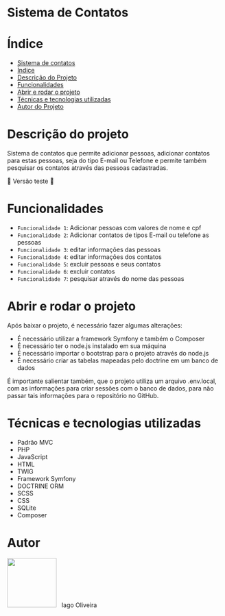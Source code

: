 ﻿# Sistema de Contatos
 
 # Índice 

* [Sistema de contatos](#Sistema-de-Contatos)
* [Índice](#índice)
* [Descrição do Projeto](#descrição-do-projeto)
* [Funcionalidades](#funcionalidades)
* [Abrir e rodar o projeto](#Abrir-e-rodar-o-projeto)
* [Técnicas e tecnologias utilizadas](#Técnicas-e-tecnologias-utilizadas)
* [Autor do Projeto](#autor)


# Descrição do projeto
Sistema de contatos que permite adicionar pessoas, adicionar contatos para estas pessoas, seja do tipo E-mail ou Telefone e permite também pesquisar os contatos através das pessoas cadastradas.

:construction: Versão teste :construction:

# Funcionalidades
- `Funcionalidade 1`: Adicionar pessoas com valores de nome e cpf
- `Funcionalidade 2`: Adicionar contatos de tipos E-mail ou telefone as pessoas
- `Funcionalidade 3`: editar informações das pessoas
- `Funcionalidade 4`: editar informações dos contatos
- `Funcionalidade 5`: excluir pessoas e seus contatos
- `Funcionalidade 6`: excluir contatos
- `Funcionalidade 7`: pesquisar através do nome das pessoas

# Abrir e rodar o projeto
Após baixar o projeto, é necessário fazer algumas alterações:
- É necessário utilizar a framework Symfony e também o Composer
- É necessário ter o node.js instalado em sua máquina
- É necessário importar o bootstrap para o projeto através do node.js
- É necessário criar as tabelas mapeadas pelo doctrine em um banco de dados

É importante salientar também, que o projeto utiliza um arquivo .env.local, com as informações para criar sessões com o banco de dados, para não passar tais informações para o repositório no GitHub.

# Técnicas e tecnologias utilizadas
- Padrão MVC
- PHP
- JavaScript
- HTML
- TWIG
- Framework Symfony
- DOCTRINE ORM
- SCSS
- CSS
- SQLite
- Composer

# Autor
<img src="https://user-images.githubusercontent.com/121733319/229389930-044f581e-b491-46da-a2cb-55556c2a30bf.jpeg" width=115>
&nbsp; Iago Oliveira

